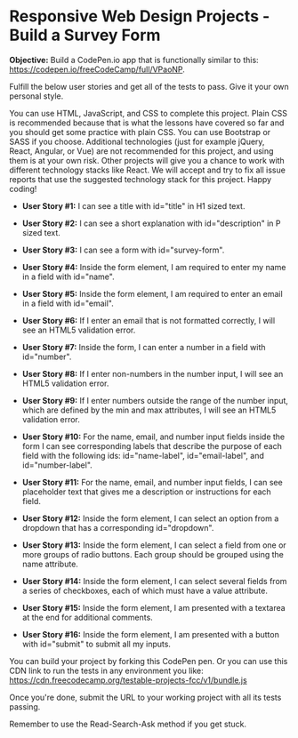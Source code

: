 # Responsive Web Design Projects - Build a Survey Form

**Objective:** Build a CodePen.io app that is functionally similar to this: https://codepen.io/freeCodeCamp/full/VPaoNP.

Fulfill the below user stories and get all of the tests to pass. Give it your own personal style.

You can use HTML, JavaScript, and CSS to complete this project. Plain CSS is recommended because that is what the lessons have covered so far and you should get some practice with plain CSS. You can use Bootstrap or SASS if you choose. Additional technologies (just for example jQuery, React, Angular, or Vue) are not recommended for this project, and using them is at your own risk. Other projects will give you a chance to work with different technology stacks like React. We will accept and try to fix all issue reports that use the suggested technology stack for this project. Happy coding!

- **User Story #1:** I can see a title with id="title" in H1 sized text.

- **User Story #2:** I can see a short explanation with id="description" in P sized text.

- **User Story #3:** I can see a form with id="survey-form".

- **User Story #4:** Inside the form element, I am required to enter my name in a field with id="name".

- **User Story #5:** Inside the form element, I am required to enter an email in a field with id="email".

- **User Story #6:** If I enter an email that is not formatted correctly, I will see an HTML5 validation error.

- **User Story #7:** Inside the form, I can enter a number in a field with id="number".

- **User Story #8:** If I enter non-numbers in the number input, I will see an HTML5 validation error.

- **User Story #9:** If I enter numbers outside the range of the number input, which are defined by the min and max attributes, I will see an HTML5 validation error.

- **User Story #10:** For the name, email, and number input fields inside the form I can see corresponding labels that describe the purpose of each field with the following ids: id="name-label", id="email-label", and id="number-label".

- **User Story #11:** For the name, email, and number input fields, I can see placeholder text that gives me a description or instructions for each field.

- **User Story #12:** Inside the form element, I can select an option from a dropdown that has a corresponding id="dropdown".

- **User Story #13:** Inside the form element, I can select a field from one or more groups of radio buttons. Each group should be grouped using the name attribute.

- **User Story #14:** Inside the form element, I can select several fields from a series of checkboxes, each of which must have a value attribute.

- **User Story #15:** Inside the form element, I am presented with a textarea at the end for additional comments.

- **User Story #16:** Inside the form element, I am presented with a button with id="submit" to submit all my inputs.

You can build your project by forking this CodePen pen. Or you can use this CDN link to run the tests in any environment you like: https://cdn.freecodecamp.org/testable-projects-fcc/v1/bundle.js

Once you're done, submit the URL to your working project with all its tests passing.

Remember to use the Read-Search-Ask method if you get stuck.
